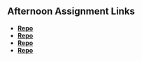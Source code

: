 ## Afternoon Assignment Links

* **[Repo](https://github.com/MarcS2/<ASSIGNMENT_REPO>)**
* **[Repo](https://github.com/MarcS2/<ASSIGNMENT_REPO>)**
* **[Repo](https://github.com/MarcS2/<ASSIGNMENT_REPO>)**
* **[Repo](https://github.com/MarcS2/<ASSIGNMENT_REPO>)**

